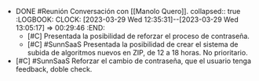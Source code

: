 - DONE #Reunión Conversación con [[Manolo Quero]].
  collapsed:: true
  :LOGBOOK:
  CLOCK: [2023-03-29 Wed 12:35:31]--[2023-03-29 Wed 13:05:17] =>  00:29:46
  :END:
  - [#C] Presentada la posibilidad de reforzar el proceso de contraseña.
  - [#C] #SunnSaaS Presentada la posibilidad de crear el sistema de subida de algoritmos nuevos en ZIP, de 12 a 18 horas. No prioritario.
- [#C] #SunnSaaS Reforzar el cambio de contraseña, que el usuario tenga feedback, doble check.